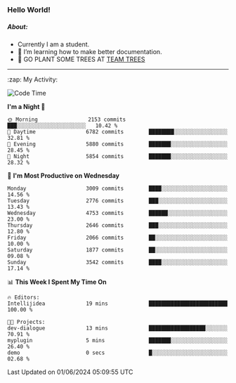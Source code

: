 ### Hello World!

##### About:
- Currently I am a student.
- 🌱 I’m learning how to make better documentation.
- 🌱 GO PLANT SOME TREES AT [TEAM TREES](https://teamtrees.org/)

---
  <summary>:zap: My Activity:</summary>
  
<!--START_SECTION:waka-->
![Code Time](http://img.shields.io/badge/Code%20Time-1%2C377%20hrs%208%20mins-blue)

**I'm a Night 🦉** 

```text
🌞 Morning                2153 commits        ███░░░░░░░░░░░░░░░░░░░░░░   10.42 % 
🌆 Daytime                6782 commits        ████████░░░░░░░░░░░░░░░░░   32.81 % 
🌃 Evening                5880 commits        ███████░░░░░░░░░░░░░░░░░░   28.45 % 
🌙 Night                  5854 commits        ███████░░░░░░░░░░░░░░░░░░   28.32 % 
```
📅 **I'm Most Productive on Wednesday** 

```text
Monday                   3009 commits        ████░░░░░░░░░░░░░░░░░░░░░   14.56 % 
Tuesday                  2776 commits        ███░░░░░░░░░░░░░░░░░░░░░░   13.43 % 
Wednesday                4753 commits        ██████░░░░░░░░░░░░░░░░░░░   23.00 % 
Thursday                 2646 commits        ███░░░░░░░░░░░░░░░░░░░░░░   12.80 % 
Friday                   2066 commits        ██░░░░░░░░░░░░░░░░░░░░░░░   10.00 % 
Saturday                 1877 commits        ██░░░░░░░░░░░░░░░░░░░░░░░   09.08 % 
Sunday                   3542 commits        ████░░░░░░░░░░░░░░░░░░░░░   17.14 % 
```


📊 **This Week I Spent My Time On** 

```text
🔥 Editors: 
Intellijidea             19 mins             █████████████████████████   100.00 % 

🐱‍💻 Projects: 
dev-dialogue             13 mins             ██████████████████░░░░░░░   70.91 % 
myplugin                 5 mins              ███████░░░░░░░░░░░░░░░░░░   26.40 % 
demo                     0 secs              █░░░░░░░░░░░░░░░░░░░░░░░░   02.68 % 
```


 Last Updated on 01/06/2024 05:09:55 UTC
<!--END_SECTION:waka-->
